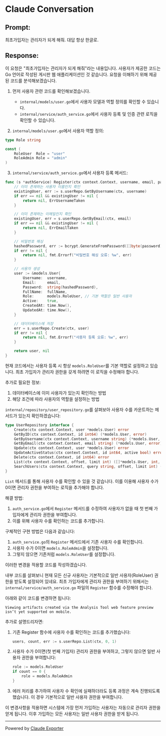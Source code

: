 # Claude Conversation

## Prompt:
최초가입자는 관리자가 되게 해줘. 대답 항상 한글로.

## Response:

이 요청은 "최초가입자는 관리자가 되게 해줘"라는 내용입니다. 사용자가 제공한 코드는 Go 언어로 작성된 게시판 웹 애플리케이션인 것 같습니다. 요청을 이해하기 위해 제공된 코드를 분석해보겠습니다.

1. 먼저 사용자 관련 코드를 확인해보겠습니다.
   - `internal/models/user.go`에서 사용자 모델과 역할 정의를 확인할 수 있습니다.
   - `internal/service/auth_service.go`에서 사용자 등록 및 인증 관련 로직을 확인할 수 있습니다.

2. `internal/models/user.go`에서 사용자 역할 정의:
```go
type Role string

const (
	RoleUser  Role = "user"
	RoleAdmin Role = "admin"
)
```

3. `internal/service/auth_service.go`에서 사용자 등록 메서드:
```go
func (s *authService) Register(ctx context.Context, username, email, password, fullName string) (*models.User, error) {
	// 이미 존재하는 사용자 이름인지 확인
	existingUser, err := s.userRepo.GetByUsername(ctx, username)
	if err == nil && existingUser != nil {
		return nil, ErrUsernameTaken
	}

	// 이미 존재하는 이메일인지 확인
	existingUser, err = s.userRepo.GetByEmail(ctx, email)
	if err == nil && existingUser != nil {
		return nil, ErrEmailTaken
	}

	// 비밀번호 해싱
	hashedPassword, err := bcrypt.GenerateFromPassword([]byte(password), bcrypt.DefaultCost)
	if err != nil {
		return nil, fmt.Errorf("비밀번호 해싱 오류: %w", err)
	}

	// 사용자 생성
	user := &models.User{
		Username:  username,
		Email:     email,
		Password:  string(hashedPassword),
		FullName:  fullName,
		Role:      models.RoleUser, // 기본 역할은 일반 사용자
		Active:    true,
		CreatedAt: time.Now(),
		UpdatedAt: time.Now(),
	}

	// 데이터베이스에 저장
	err = s.userRepo.Create(ctx, user)
	if err != nil {
		return nil, fmt.Errorf("사용자 등록 오류: %w", err)
	}

	return user, nil
}
```

현재 코드에서는 사용자 등록 시 항상 `models.RoleUser`를 기본 역할로 설정하고 있습니다. 최초 가입자가 관리자 권한을 갖게 하려면 이 로직을 수정해야 합니다.

추가로 필요한 정보:

1. 데이터베이스에 이미 사용자가 있는지 확인하는 방법
2. 해당 조건에 따라 사용자의 역할을 설정하는 방법

`internal/repository/user_repository.go`를 살펴보아 사용자 수를 카운트하는 메서드가 있는지 확인하겠습니다:

```go
type UserRepository interface {
	Create(ctx context.Context, user *models.User) error
	GetByID(ctx context.Context, id int64) (*models.User, error)
	GetByUsername(ctx context.Context, username string) (*models.User, error)
	GetByEmail(ctx context.Context, email string) (*models.User, error)
	Update(ctx context.Context, user *models.User) error
	UpdateActiveStatus(ctx context.Context, id int64, active bool) error
	Delete(ctx context.Context, id int64) error
	List(ctx context.Context, offset, limit int) ([]*models.User, int, error)
	SearchUsers(ctx context.Context, query string, offset, limit int) ([]*models.User, error)
}
```

`List` 메서드를 통해 사용자 수를 확인할 수 있을 것 같습니다. 이를 이용해 사용자 수가 0이면 관리자 권한을 부여하는 로직을 추가해야 합니다.

해결 방법:

1. `auth_service.go`에서 `Register` 메서드를 수정하여 사용자가 없을 때 첫 번째 가입자에게 관리자 권한을 부여합니다.
2. 이를 위해 사용자 수를 확인하는 코드를 추가합니다.

구체적인 구현 방법은 다음과 같습니다:

1. `auth_service.go`의 `Register` 메서드에서 기존 사용자 수를 확인합니다.
2. 사용자 수가 0이면 `models.RoleAdmin`을 설정합니다.
3. 그렇지 않으면 기존처럼 `models.RoleUser`를 설정합니다.

이러한 변경을 적용할 코드를 작성하겠습니다.

내부 코드를 살펴보니 현재 모든 신규 사용자는 기본적으로 일반 사용자(RoleUser) 권한을 받도록 설정되어 있네요. 최초 가입자에게 관리자 권한을 부여하기 위해서는 `internal/service/auth_service.go` 파일의 `Register` 함수를 수정해야 합니다.

아래와 같이 코드를 변경하면 됩니다:
```
Viewing artifacts created via the Analysis Tool web feature preview isn’t yet supported on mobile.
```



추가로 설명드리자면:

1. 기존 Register 함수에 사용자 수를 확인하는 코드를 추가했습니다: 
   ```go
   users, count, err := s.userRepo.List(ctx, 0, 1)
   ```

2. 사용자 수가 0이면(첫 번째 가입자) 관리자 권한을 부여하고, 그렇지 않으면 일반 사용자 권한을 부여합니다:
   ```go
   role := models.RoleUser
   if count == 0 {
       role = models.RoleAdmin
   }
   ```

3. 에러 처리를 추가하여 사용자 수 확인에 실패하더라도 등록 과정은 계속 진행되도록 했습니다. 이 경우 기본적으로 일반 사용자 권한을 부여합니다.

이 변경사항을 적용하면 시스템에 가장 먼저 가입하는 사용자는 자동으로 관리자 권한을 얻게 됩니다. 이후 가입하는 모든 사용자는 일반 사용자 권한을 받게 됩니다.



---
Powered by [Claude Exporter](https://www.claudexporter.com)